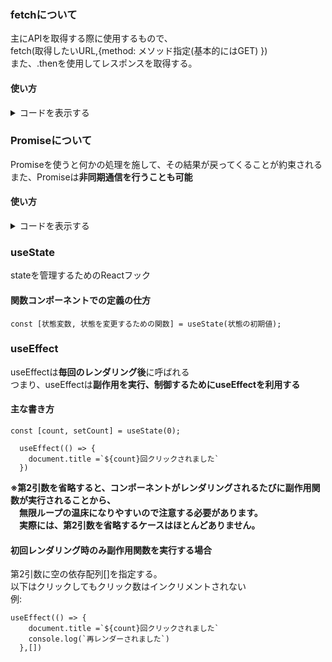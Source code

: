 ### fetchについて  
主にAPIを取得する際に使用するもので、  
fetch(取得したいURL,{method: メソッド指定(基本的にはGET) })  
また、.thenを使用してレスポンスを取得する。  
#### 使い方  
  
<details>
<summary>コードを表示する</summary>
  
```
import React, {useState, useEffect} from 'react'

const Fetch = () => {

    const [posts, setPosts] = useState([])

    useEffect(() => {
        fetch('https://jsonplaceholder.typicode.com/posts', {method: 'GET'})
        .then(res => res.json())
        .then(data => {
            setPosts(data)
        })
    },[])

    return (
        <div>
            <ul>
                {
                    posts.map(post => 
                    <li key={post.id}>{post.title}</li>
                    )
                }
            </ul>

        </div>
    )
}

export default Fetch;
```
</details>  

### Promiseについて  
Promiseを使うと何かの処理を施して、その結果が戻ってくることが約束される  
また、Promiseは**非同期通信を行うことも可能**  

  
#### 使い方  
<details>
<summary>コードを表示する</summary>
  
```
//結果は成功(Resolve)もしくは失敗(Reject)のどちらかの方法で帰って来ます。

const iceCreams = ["strawberry", "chocolate", "vanilla"];
const iceCreamType = "lemon";

getIceCream = (iceCreamType) => {
  return new Promise((resolve, reject) => {
    if(iceCreams.indexOf(iceCreamType) > -1){
      resolve(iceCreamType);
    } else {
      reject("There is no ice cream");
    }

  };
}

```
</details>  


### useState  
stateを管理するためのReactフック  

#### 関数コンポーネントでの定義の仕方
``` const [状態変数, 状態を変更するための関数] = useState(状態の初期値); ```


### useEffect  
useEffectは**毎回のレンダリング後**に呼ばれる  
つまり、useEffectは**副作用を実行、制御するためにuseEffectを利用する**  

#### 主な書き方  
```
const [count, setCount] = useState(0);

  useEffect(() => {
    document.title =`${count}回クリックされました`
  })
```  
**※第2引数を省略すると、コンポーネントがレンダリングされるたびに副作用関数が実行されることから、  
　無限ループの温床になりやすいので注意する必要があります。  
　実際には、第2引数を省略するケースはほとんどありません。**  

#### 初回レンダリング時のみ副作用関数を実行する場合  
第2引数に空の依存配列[]を指定する。  
以下はクリックしてもクリック数はインクリメントされない  
例:  
```
useEffect(() => {
    document.title =`${count}回クリックされました`
    console.log(`再レンダーされました`)
  },[])
```  

